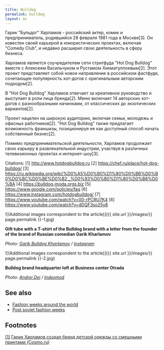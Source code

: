 ```yaml
---
title: Bulldog
permalink: bulldog
layout: ai
---
```


Гарик "Бульдог" Харламов - российский актер, комик и предприниматель, родившийся 28 февраля 1981 года в Москве[3]. Он известен своей карьерой в юмористических проектах, включая "Comedy Club", и недавно расширил свою деятельность в сферу бизнеса.

Харламов является соучредителем сети стритфуда "Hot Dog Bulldog" вместе с Алексеем Васильчуком и Рустамом Хикматуллоевым[2]. Этот проект представляет собой новое направление в российском фастфуде, сочетающее популярность хот-догов с оригинальным авторским подходом[2].

В "Hot Dog Bulldog" Харламов отвечает за креативное руководство и выступает в роли лица бренда[2]. Меню включает 14 авторских хот-догов с разнообразными начинками, от классических до экзотических вариантов[2].

Проект нацелен на широкую аудиторию, включая семьи, молодежь и офисных работников[2]. "Hot Dog Bulldog" также предлагает возможность франшизы, позиционируя ее как доступный способ начать собственный бизнес[2].

Помимо предпринимательской деятельности, Харламов продолжает свою карьеру в развлекательной индустрии, участвуя в различных телевизионных проектах и интернет-шоу[3].

Citations:
[1] http://www.hotdogbulldog.ru
[2] https://chef.ru/place/hot-dog-bulldog/
[3] https://ru.wikipedia.org/wiki/%D0%A5%D0%B0%D1%80%D0%BB%D0%B0%D0%BC%D0%BE%D0%B2,_%D0%93%D0%B0%D1%80%D0%B8%D0%BA
[4] https://bulldog-moda.orgs.biz
[5] https://www.google.com/policies/faq
[6] https://www.instagram.com/hotdogbulldog/
[7] https://www.youtube.com/watch?v=00-rPCRU7K4
[8] https://www.youtube.com/watch?v=dDQF3so25y8

![(Additional images correspondent to the article)]({{ site.url }}/images/{{ page.permalink }}-1.jpg)

**Gift tube with a T-shirt of the Bulldog brand with a letter from the founder of the brand of Russian comedian Garik Kharlamov**

*Photo: [Garik Bulldog Kharlamov](https://www.instagram.com/garikkharlamov) / [Instagram](https://www.instagram.com/garikkharlamov)*

![(Additional images correspondent to the article)]({{ site.url }}/images/{{ page.permalink }}-2.jpg)

**Bulldog brand headquarter loft at Business center Otrada**

*Photo: [Andrei Dei](bulldog) / [Indexmod](bulldog)*

## See also

+ [Fashion weeks around the world](fashion-weeks-around-the-world)
+ [Post soviet fashion weeks](post-soviet-fashion-weeks)

## Footnotes

[[1]](#a1) <span id="f1"></span> [Гарик Харламов создал бренд детской одежды со смешными принтами (Cosmo.ru)](https://www.cosmo.ru/stars/news/22-10-2018/garik-harlamov-sozdal-brend-detskoy-odezhdy-so-smeshnymi-printami/#part1)
